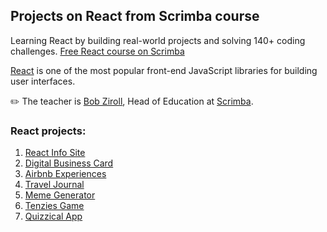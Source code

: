## Projects on React from Scrimba course

Learning React by building real-world projects and solving 140+ coding challenges.
[Free React course on Scrimba](https://scrimba.com/learn/learnreact)

[React](https://reactjs.org/) is one of the most popular front-end JavaScript libraries for building user interfaces.

✏️ The teacher is [Bob Ziroll](https://twitter.com/bobziroll), Head of Education at [Scrimba](https://scrimba.com/).

### React projects:

1. [React Info Site](./projects/react-info-site)
2. [Digital Business Card](./projects/digital-business-card)
3. [Airbnb Experiences](./projects/airbnb-experiences)
4. [Travel Journal](./projects/travel-journal)
5. [Meme Generator](./projects/meme-generator)
6. [Tenzies Game](./projects/tenzies-game)
7. [Quizzical App](./projects/quizzical-app)
